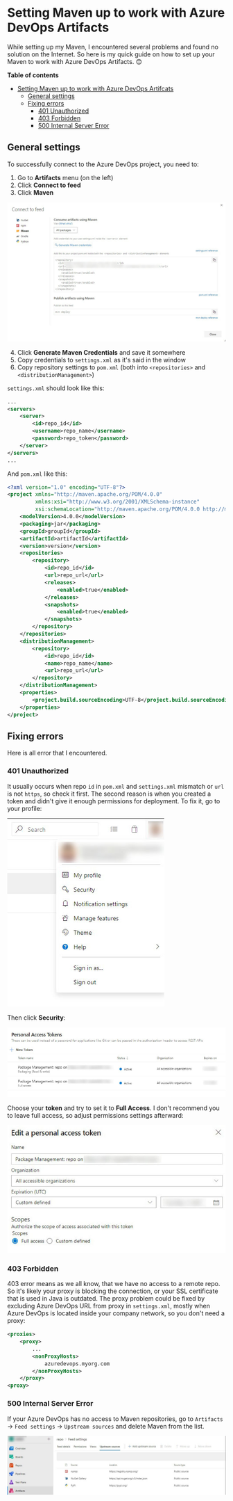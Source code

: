 # Setting Maven up to work with Azure DevOps Artifacts

While setting up my Maven, I encountered several problems and found no solution on the Internet. So here is my quick guide on how to set up your Maven to work with Azure DevOps Artifacts. 😊

**Table of contents**
- [Setting Maven up to work with Azure DevOps Artifcats](#setting-maven-up-to-work-with-azure-devops-artifcats)
  * [General settings](#general-settings)
  * [Fixing errors](#fixing-errors)
    + [401 Unauthorized](#401-unauthorized)
    + [403 Forbidden](#403-forbidden)
    + [500 Internal Server Error](#500-internal-server-error)

## General settings

To successfully connect to the Azure DevOps project, you need to:
1. Go to **Artifacts** menu (on the left)
2. Click **Connect to feed**
3. Click **Maven** 

![](img/connect-to-feed.jpg)

4. Click **Generate Maven Credentials** and save it somewhere
5. Copy credentials to `settings.xml` as it's said in the window
6. Copy repository settings to `pom.xml` (both into `<repositories>` and `<distributionManagement>`)

`settings.xml` should look like this:
```XML
...
<servers>
    <server>
        <id>repo_id</id>
        <username>repo_name</username>
        <password>repo_token</password>
    </server>
</servers>
...
```
And `pom.xml` like this:
```XML
<?xml version="1.0" encoding="UTF-8"?>
<project xmlns="http://maven.apache.org/POM/4.0.0"
         xmlns:xsi="http://www.w3.org/2001/XMLSchema-instance"
         xsi:schemaLocation="http://maven.apache.org/POM/4.0.0 http://maven.apache.org/xsd/maven-4.0.0.xsd">
    <modelVersion>4.0.0</modelVersion>
    <packaging>jar</packaging>
    <groupId>groupId</groupId>
    <artifactId>artifactId</artifactId>
    <version>version</version>
    <repositories>
        <repository>
            <id>repo_id</id>
            <url>repo_url</url>
            <releases>
                <enabled>true</enabled>
            </releases>
            <snapshots>
                <enabled>true</enabled>
            </snapshots>
        </repository>
    </repositories>
    <distributionManagement>
        <repository>
            <id>repo_id</id>
            <name>repo_name</name>
            <url>repo_url</url>
        </repository>
    </distributionManagement>
    <properties>
        <project.build.sourceEncoding>UTF-8</project.build.sourceEncoding>
    </properties>
</project>
```

## Fixing errors

Here is all error that I encountered.

### 401 Unauthorized

It usually occurs when repo `id` in `pom.xml` and `settings.xml` mismatch or `url` is not `https`, so check it first.
The second reason is when you created a token and didn't give it enough permissions for deployment. To fix it, go to your profile:

![](img/profile.jpg)

Then click **Security**:

![](img/personal_tokens.jpg)

Choose your **token** and try to set it to **Full Access**. I don't recommend you to leave full access, so adjust permissions settings afterward:

![](img/edit_token.jpg)

### 403 Forbidden

403 error means as we all know, that we have no access to a remote repo. So it's likely your proxy is blocking the connection, or your SSL certificate that is used in Java is outdated. The proxy problem could be fixed by excluding Azure DevOps URL from proxy in `settings.xml`, mostly when Azure DevOps is located inside your company network, so you don't need a proxy:
```XML
<proxies>
    <proxy>
        ...
        <nonProxyHosts>
            azuredevops.myorg.com
        </nonProxyHosts>
    </proxy>
<proxy>
```

### 500 Internal Server Error

If your Azure DevOps has no access to Maven repositories, go to `Artifacts` -> `Feed settings` -> `Upstream sources` and delete Maven from the list.

![](img/upstream_sources.jpg)

